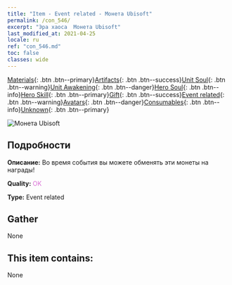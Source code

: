 ```yaml
---
title: "Item - Event related - Монета Ubisoft"
permalink: /con_546/
excerpt: "Эра хаоса  Монета Ubisoft"
last_modified_at: 2021-04-25
locale: ru
ref: "con_546.md"
toc: false
classes: wide
---
```

 [Materials](/ItemsRU/){: .btn .btn--primary}[Artifacts](/ItemsRU/Artifacts/){: .btn .btn--success}[Unit Soul](/ItemsRU/UnitSoul/){: .btn .btn--warning}[Unit Awakening](/ItemsRU/UnitAwakening/){: .btn .btn--danger}[Hero Soul](/ItemsRU/HeroSoul/){: .btn .btn--info}[Hero Skill](/ItemsRU/HeroSkill/){: .btn .btn--primary}[Gift](/ItemsRU/Gift/){: .btn .btn--success}[Event related](/ItemsRU/Events/){: .btn .btn--warning}[Avatars](/ItemsRU/Avatars/){: .btn .btn--danger}[Consumables](/ItemsRU/Consumables/){: .btn .btn--info}[Unknown](/ItemsRU/Unknown/){: .btn .btn--primary}

 ![Монета Ubisoft](/images/t/i_10032.png)

## Подробности
 **Описание:** Во время события вы можете обменять эти монеты на награды!

 **Quality:** <span style="color: #DA70D6">OK</span>

 **Type:** Event related

## Gather

  None

## This item contains:

  None

